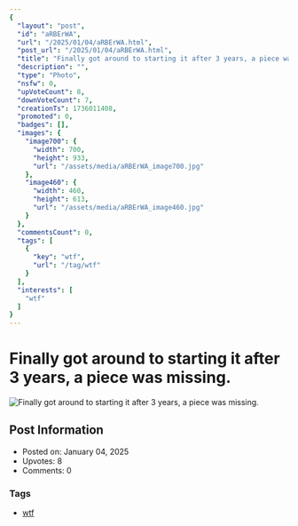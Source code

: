 ```yaml
---
{
  "layout": "post",
  "id": "aRBErWA",
  "url": "/2025/01/04/aRBErWA.html",
  "post_url": "/2025/01/04/aRBErWA.html",
  "title": "Finally got around to starting it after 3 years, a piece was missing.",
  "description": "",
  "type": "Photo",
  "nsfw": 0,
  "upVoteCount": 8,
  "downVoteCount": 7,
  "creationTs": 1736011408,
  "promoted": 0,
  "badges": [],
  "images": {
    "image700": {
      "width": 700,
      "height": 933,
      "url": "/assets/media/aRBErWA_image700.jpg"
    },
    "image460": {
      "width": 460,
      "height": 613,
      "url": "/assets/media/aRBErWA_image460.jpg"
    }
  },
  "commentsCount": 0,
  "tags": [
    {
      "key": "wtf",
      "url": "/tag/wtf"
    }
  ],
  "interests": [
    "wtf"
  ]
}
---
```


# Finally got around to starting it after 3 years, a piece was missing.

![Finally got around to starting it after 3 years, a piece was missing.](/assets/media/aRBErWA_image700.jpg)

## Post Information

- Posted on: January 04, 2025
- Upvotes: 8
- Comments: 0

### Tags

- [wtf](/tag/wtf)
